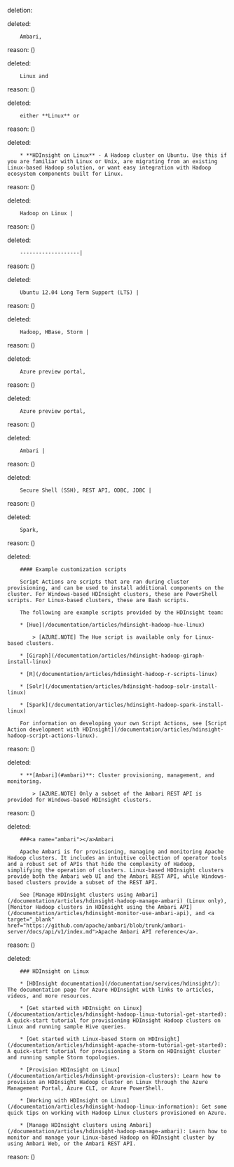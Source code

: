 deletion:

deleted:

		Ambari,

reason: ()

deleted:

		Linux and

reason: ()

deleted:

		either **Linux** or

reason: ()

deleted:

		* **HDInsight on Linux** - A Hadoop cluster on Ubuntu. Use this if you are familiar with Linux or Unix, are migrating from an existing Linux-based Hadoop solution, or want easy integration with Hadoop ecosystem components built for Linux.

reason: ()

deleted:

		Hadoop on Linux |

reason: ()

deleted:

		-------------------|

reason: ()

deleted:

		Ubuntu 12.04 Long Term Support (LTS) |

reason: ()

deleted:

		Hadoop, HBase, Storm |

reason: ()

deleted:

		Azure preview portal,

reason: ()

deleted:

		Azure preview portal,

reason: ()

deleted:

		Ambari |

reason: ()

deleted:

		Secure Shell (SSH), REST API, ODBC, JDBC |

reason: ()

deleted:

		Spark,

reason: ()

deleted:

		#### Example customization scripts
		
		Script Actions are scripts that are ran during cluster provisioning, and can be used to install additional components on the cluster. For Windows-based HDInsight clusters, these are PowerShell scripts. For Linux-based clusters, these are Bash scripts.
		
		The following are example scripts provided by the HDInsight team:
		
		* [Hue](/documentation/articles/hdinsight-hadoop-hue-linux)
		
			> [AZURE.NOTE] The Hue script is available only for Linux-based clusters.
		
		* [Giraph](/documentation/articles/hdinsight-hadoop-giraph-install-linux)
		
		* [R](/documentation/articles/hdinsight-hadoop-r-scripts-linux)
		
		* [Solr](/documentation/articles/hdinsight-hadoop-solr-install-linux)
		
		* [Spark](/documentation/articles/hdinsight-hadoop-spark-install-linux)
		
		For information on developing your own Script Actions, see [Script Action development with HDInsight](/documentation/articles/hdinsight-hadoop-script-actions-linux).

reason: ()

deleted:

		* **[Ambari](#ambari)**: Cluster provisioning, management, and monitoring.
		
			> [AZURE.NOTE] Only a subset of the Ambari REST API is provided for Windows-based HDInsight clusters.

reason: ()

deleted:

		###<a name="ambari"></a>Ambari
		
		Apache Ambari is for provisioning, managing and monitoring Apache Hadoop clusters. It includes an intuitive collection of operator tools and a robust set of APIs that hide the complexity of Hadoop, simplifying the operation of clusters. Linux-based HDInsight clusters provide both the Ambari web UI and the Ambari REST API, while Windows-based clusters provide a subset of the REST API.
		
		See [Manage HDInsight clusters using Ambari](/documentation/articles/hdinsight-hadoop-manage-ambari) (Linux only), [Monitor Hadoop clusters in HDInsight using the Ambari API](/documentation/articles/hdinsight-monitor-use-ambari-api), and <a target="_blank" href="https://github.com/apache/ambari/blob/trunk/ambari-server/docs/api/v1/index.md">Apache Ambari API reference</a>.

reason: ()

deleted:

		### HDInsight on Linux
		
		* [HDInsight documentation](/documentation/services/hdinsight/): The documentation page for Azure HDInsight with links to articles, videos, and more resources.
		
		* [Get started with HDInsight on Linux](/documentation/articles/hdinsight-hadoop-linux-tutorial-get-started): A quick-start tutorial for provisioning HDInsight Hadoop clusters on Linux and running sample Hive queries.
		
		* [Get started with Linux-based Storm on HDInsight](/documentation/articles/hdinsight-apache-storm-tutorial-get-started): A quick-start tutorial for provisioning a Storm on HDInsight cluster and running sample Storm topologies.
		
		* [Provision HDInsight on Linux](/documentation/articles/hdinsight-provision-clusters): Learn how to provision an HDInsight Hadoop cluster on Linux through the Azure Management Portal, Azure CLI, or Azure PowerShell.
		
		* [Working with HDInsight on Linux](/documentation/articles/hdinsight-hadoop-linux-information): Get some quick tips on working with Hadoop Linux clusters provisioned on Azure.
		
		* [Manage HDInsight clusters using Ambari](/documentation/articles/hdinsight-hadoop-manage-ambari): Learn how to monitor and manage your Linux-based Hadoop on HDInsight cluster by using Ambari Web, or the Ambari REST API.

reason: ()

